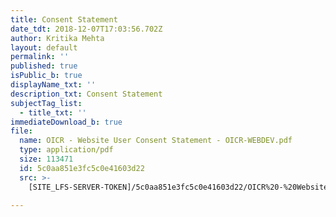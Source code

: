 ```yaml
---
title: Consent Statement
date_tdt: 2018-12-07T17:03:56.702Z
author: Kritika Mehta
layout: default
permalink: ''
published: true
isPublic_b: true
displayName_txt: ''
description_txt: Consent Statement
subjectTag_list:
  - title_txt: ''
immediateDownload_b: true
file:
  name: OICR - Website User Consent Statement - OICR-WEBDEV.pdf
  type: application/pdf
  size: 113471
  id: 5c0aa851e3fc5c0e41603d22
  src: >-
    [SITE_LFS-SERVER-TOKEN]/5c0aa851e3fc5c0e41603d22/OICR%20-%20Website%20User%20Consent%20Statement%20-%20OICR-WEBDEV.pdf

---
```



